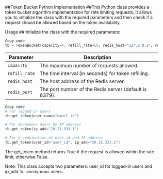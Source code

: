 ##Token Bucket Python Implementation
##This Python class provides a token bucket algorithm implementation for rate limiting requests. It allows you to initialize the class with the required parameters and then check if a request should be allowed based on the token availability.

Usage
##Initialize the class with the required parameters:

```python
Copy code
tb = TokenBucket(capacity=4, refill_rate=60, redis_host="127.0.0.1", redis_port=6379)
```

| Parameter     | Description                                           |
|---------------|-------------------------------------------------------|
| `capacity`    | The maximum number of requests allowed.               |
| `refill_rate` | The time interval (in seconds) for token refilling.   |
| `redis_host`  | The host address of the Redis server.                 |
| `redis_port`  | The port number of the Redis server (default is 6379).|


```python
Copy code
# For logged-in users
tb.get_token(user_name="email_id")

# For anonymous users by IP address
tb.get_token(ip_add="20.21.333.1")

# For a combination of user_id and IP address
tb.get_token(user_id="user_id", ip_add="20.21.333.1")
```
The get_token method returns True if the request is allowed within the rate limit, otherwise False.

Note: This class accepts two parameters: user_id for logged-in users and ip_add for anonymous users.
